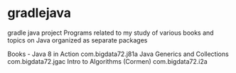 # gradlejava
gradle java project
Programs related to my study of various books and topics on Java organized as separate packages

Books - 
Java 8 in Action com.bigdata72.j81a
Java Generics and Collections   com.bigdata72.jgac
Intro to Algorithms (Cormen)  com.bigdata72.i2a

